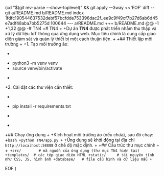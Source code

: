  (cd "$(git rev-parse --show-toplevel)" && git apply --3way <<'EOF' 
diff --git a/README.md b/README.md
index 1fdfc190544637532debf57bcfdde753396dac2f..ee9c9f49cf7b27d6ab6d45e7adf48aba7bb5275d 100644
--- a/README.md
+++ b/README.md
@@ -1 +1,32 @@
-# TN4
+# TN4
+
+Dự án **TN4** được phát triển nhằm thu thập và xử lý dữ liệu IoT thông qua ứng dụng web. Mục tiêu chính là cung cấp giao diện giám sát và quản lý thiết bị một cách thuận tiện.
+
+## Thiết lập môi trường
+
+1. Tạo môi trường ảo:
+   ```bash
+   python3 -m venv venv
+   source venv/bin/activate
+   ```
+2. Cài đặt các thư viện cần thiết:
+   ```bash
+   pip install -r requirements.txt
+   ```
+
+## Chạy ứng dụng
+
+Kích hoạt môi trường ảo (nếu chưa), sau đó chạy:
+```bash
+python TN4/app.py
+```
+Ứng dụng sẽ khởi động tại địa chỉ `http://localhost:58888` ở chế độ mặc định.
+
+## Cấu trúc thư mục chính
+
+```
+src/        # mã nguồn của ứng dụng (thư mục TN4 hiện tại)
+templates/  # các tệp giao diện HTML
+static/     # tài nguyên tĩnh như CSS, JS, hình ảnh
+database/   # file cấu hình và dữ liệu mẫu
+```
 
EOF
)
